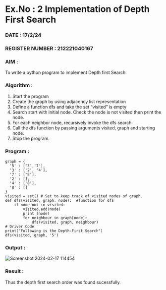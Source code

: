 # Ex.No : 2  Implementation of Depth First Search
### DATE : 17/2/24                                                                       
### REGISTER NUMBER : 212221040167
### AIM : 
To write a python program to implement Depth first Search. 
### Algorithm :
1. Start the program
2. Create the graph by using adjacency list representation
3. Define a function dfs and take the set “visited” is empty 
4. Search start with initial node. Check the node is not visited then print the node.
5. For each neighbor node, recursively invoke the dfs search.
6. Call the dfs function by passing arguments visited, graph and starting node.
7. Stop the program.
### Program :
```
graph = {
  '5' : ['3','7'],
  '3' : ['2', '4'],
  '7' : ['8'],
  '2' : [],
  '4' : ['8'],
  '8' : []
}
visited = set() # Set to keep track of visited nodes of graph.
def dfs(visited, graph, node):  #function for dfs 
    if node not in visited:
        visited.add(node)
        print (node)
        for neighbour in graph[node]:
            dfs(visited, graph, neighbour)
# Driver Code
print("Following is the Depth-First Search")
dfs(visited, graph, '5')
```
### Output :
![Screenshot 2024-02-17 114454](https://github.com/keerthysesha/AI_Lab_2023-24/assets/125575936/31fbb8a1-063b-43a4-9f17-7ec332b032cd)

### Result :
Thus the depth first search order was found sucessfully.
